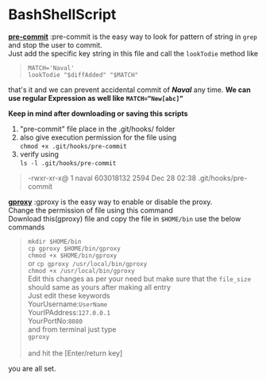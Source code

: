 # BashShellScript
**[pre-commit](https://github.com/NavalKishor/BashShellScript/blob/master/pre-commit)**
:pre-commit is the easy way to look for pattern of string in `grep` and stop the user to commit.
<br> Just add the specific key string in this file and call the `lookTodie` method like
> `MATCH='Naval'` <br>
> `lookTodie "$diffAdded" "$MATCH"` <br>

that's it and we can prevent accidental commit of ***Naval*** any time.
**We can use regular Expression as well like**
**`MATCH=“New[abc]”`**

**Keep in mind after downloading or saving this scripts** 
1.  "pre-commit" file place in the .git/hooks/ folder
2.  also give execution permission for the file using <br>
`chmod +x .git/hooks/pre-commit` <br>
3. verify using <br>
`ls -l .git/hooks/pre-commit`<br>
> -rwxr-xr-x@ 1 naval  603018132  2594 Dec 28 02:38 .git/hooks/pre-commit<br>



**[gproxy](https://github.com/NavalKishor/BashShellScript/blob/master/gproxy)**
:gproxy is the easy way to enable or disable the proxy.
<br>Change the permission of file using this command
<br>Download this(gproxy) file and copy the file in `$HOME/bin` use the below commands<br>
> `mkdir $HOME/bin`<br>
> `cp gproxy $HOME/bin/gproxy`<br>
> `chmod +x $HOME/bin/gproxy`<br>
or
> `cp gproxy /usr/local/bin/gproxy`<br>
> `chmod +x /usr/local/bin/gproxy`<br>
Edit this changes as per your need but make sure that the `file_size` should same as yours after making all entry 
<br> Just edit these keywords
<br>YourUsername:`UserName`
<br>YourIPAddress:`127.0.0.1`
<br>YourPortNo:`8080`
<br>and from terminal just type<br>
> `gproxy`  
<br>and hit the [Enter/return key]

you are all set.


